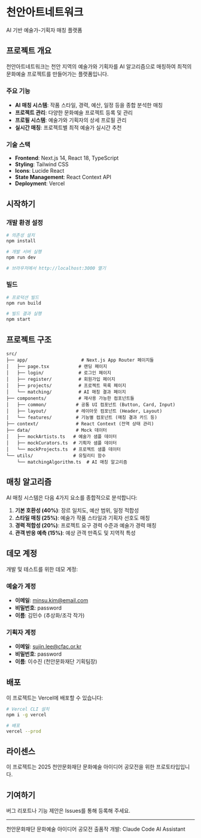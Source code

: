 # 천안아트네트워크

AI 기반 예술가-기획자 매칭 플랫폼

## 프로젝트 개요

천안아트네트워크는 천안 지역의 예술가와 기획자를 AI 알고리즘으로 매칭하여 최적의 문화예술 프로젝트를 만들어가는 플랫폼입니다.

### 주요 기능

- **AI 매칭 시스템**: 작품 스타일, 경력, 예산, 일정 등을 종합 분석한 매칭
- **프로젝트 관리**: 다양한 문화예술 프로젝트 등록 및 관리
- **프로필 시스템**: 예술가와 기획자의 상세 프로필 관리
- **실시간 매칭**: 프로젝트별 최적 예술가 실시간 추천

### 기술 스택

- **Frontend**: Next.js 14, React 18, TypeScript
- **Styling**: Tailwind CSS
- **Icons**: Lucide React
- **State Management**: React Context API
- **Deployment**: Vercel

## 시작하기

### 개발 환경 설정

```bash
# 의존성 설치
npm install

# 개발 서버 실행
npm run dev

# 브라우저에서 http://localhost:3000 열기
```

### 빌드

```bash
# 프로덕션 빌드
npm run build

# 빌드 결과 실행
npm start
```

## 프로젝트 구조

```
src/
├── app/                    # Next.js App Router 페이지들
│   ├── page.tsx           # 랜딩 페이지
│   ├── login/             # 로그인 페이지
│   ├── register/          # 회원가입 페이지
│   ├── projects/          # 프로젝트 목록 페이지
│   └── matching/          # AI 매칭 결과 페이지
├── components/            # 재사용 가능한 컴포넌트들
│   ├── common/           # 공통 UI 컴포넌트 (Button, Card, Input)
│   ├── layout/           # 레이아웃 컴포넌트 (Header, Layout)
│   └── features/         # 기능별 컴포넌트 (매칭 결과 카드 등)
├── context/              # React Context (전역 상태 관리)
├── data/                 # Mock 데이터
│   ├── mockArtists.ts   # 예술가 샘플 데이터
│   ├── mockCurators.ts  # 기획자 샘플 데이터
│   └── mockProjects.ts  # 프로젝트 샘플 데이터
└── utils/               # 유틸리티 함수
    └── matchingAlgorithm.ts  # AI 매칭 알고리즘
```

## 매칭 알고리즘

AI 매칭 시스템은 다음 4가지 요소를 종합적으로 분석합니다:

1. **기본 호환성 (40%)**: 장르 일치도, 예산 범위, 일정 적합성
2. **스타일 매칭 (25%)**: 예술가 작품 스타일과 기획자 선호도 매칭
3. **경력 적합성 (20%)**: 프로젝트 요구 경력 수준과 예술가 경력 매칭
4. **관객 반응 예측 (15%)**: 예상 관객 만족도 및 지역적 특성

## 데모 계정

개발 및 테스트를 위한 데모 계정:

### 예술가 계정
- **이메일**: minsu.kim@email.com
- **비밀번호**: password
- **이름**: 김민수 (추상화/조각 작가)

### 기획자 계정
- **이메일**: sujin.lee@cfac.or.kr
- **비밀번호**: password
- **이름**: 이수진 (천안문화재단 기획팀장)

## 배포

이 프로젝트는 Vercel에 배포할 수 있습니다:

```bash
# Vercel CLI 설치
npm i -g vercel

# 배포
vercel --prod
```

## 라이센스

이 프로젝트는 2025 천안문화재단 문화예술 아이디어 공모전을 위한 프로토타입입니다.

## 기여하기

버그 리포트나 기능 제안은 Issues를 통해 등록해 주세요.

---

천안문화재단 문화예술 아이디어 공모전 출품작
개발: Claude Code AI Assistant
